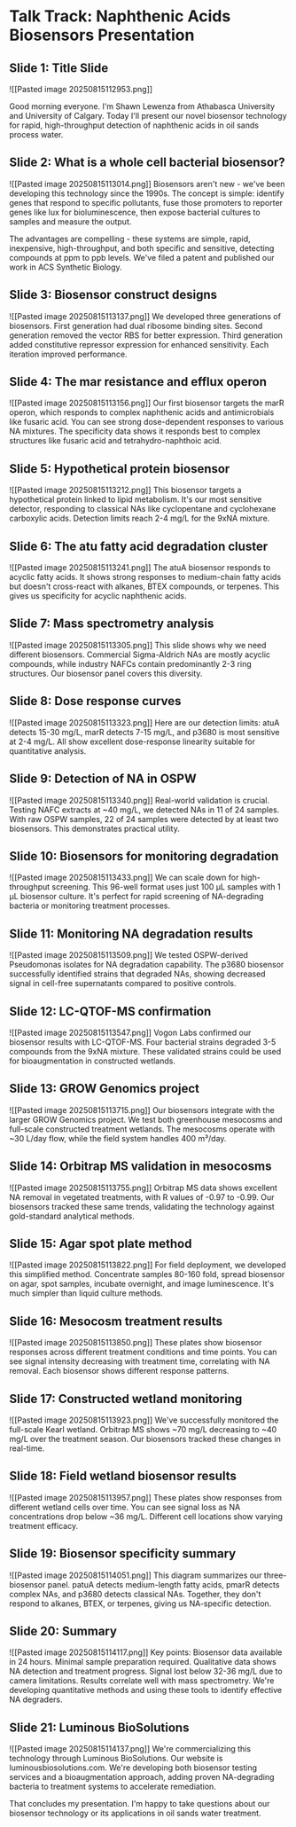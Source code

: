 # Talk Track: Naphthenic Acids Biosensors Presentation

## Slide 1: Title Slide

![[Pasted image 20250815112953.png]]

Good morning everyone. I'm Shawn Lewenza from Athabasca University and University of Calgary. Today I'll present our novel biosensor technology for rapid, high-throughput detection of naphthenic acids in oil sands process water.

## Slide 2: What is a whole cell bacterial biosensor?

![[Pasted image 20250815113014.png]]
Biosensors aren't new - we've been developing this technology since the 1990s. The concept is simple: identify genes that respond to specific pollutants, fuse those promoters to reporter genes like lux for bioluminescence, then expose bacterial cultures to samples and measure the output.

The advantages are compelling - these systems are simple, rapid, inexpensive, high-throughput, and both specific and sensitive, detecting compounds at ppm to ppb levels. We've filed a patent and published our work in ACS Synthetic Biology.

## Slide 3: Biosensor construct designs

![[Pasted image 20250815113137.png]]
We developed three generations of biosensors. First generation had dual ribosome binding sites. Second generation removed the vector RBS for better expression. Third generation added constitutive repressor expression for enhanced sensitivity. Each iteration improved performance.

## Slide 4: The mar resistance and efflux operon

![[Pasted image 20250815113156.png]]
Our first biosensor targets the marR operon, which responds to complex naphthenic acids and antimicrobials like fusaric acid. You can see strong dose-dependent responses to various NA mixtures. The specificity data shows it responds best to complex structures like fusaric acid and tetrahydro-naphthoic acid.

## Slide 5: Hypothetical protein biosensor

![[Pasted image 20250815113212.png]]
This biosensor targets a hypothetical protein linked to lipid metabolism. It's our most sensitive detector, responding to classical NAs like cyclopentane and cyclohexane carboxylic acids. Detection limits reach 2-4 mg/L for the 9xNA mixture.

## Slide 6: The atu fatty acid degradation cluster

![[Pasted image 20250815113241.png]]
The atuA biosensor responds to acyclic fatty acids. It shows strong responses to medium-chain fatty acids but doesn't cross-react with alkanes, BTEX compounds, or terpenes. This gives us specificity for acyclic naphthenic acids.

## Slide 7: Mass spectrometry analysis

![[Pasted image 20250815113305.png]]
This slide shows why we need different biosensors. Commercial Sigma-Aldrich NAs are mostly acyclic compounds, while industry NAFCs contain predominantly 2-3 ring structures. Our biosensor panel covers this diversity.

## Slide 8: Dose response curves

![[Pasted image 20250815113323.png]]
Here are our detection limits: atuA detects 15-30 mg/L, marR detects 7-15 mg/L, and p3680 is most sensitive at 2-4 mg/L. All show excellent dose-response linearity suitable for quantitative analysis.

## Slide 9: Detection of NA in OSPW

![[Pasted image 20250815113340.png]]
Real-world validation is crucial. Testing NAFC extracts at ~40 mg/L, we detected NAs in 11 of 24 samples. With raw OSPW samples, 22 of 24 samples were detected by at least two biosensors. This demonstrates practical utility.

## Slide 10: Biosensors for monitoring degradation

![[Pasted image 20250815113433.png]]
We can scale down for high-throughput screening. This 96-well format uses just 100 μL samples with 1 μL biosensor culture. It's perfect for rapid screening of NA-degrading bacteria or monitoring treatment processes.

## Slide 11: Monitoring NA degradation results

![[Pasted image 20250815113509.png]]
We tested OSPW-derived Pseudomonas isolates for NA degradation capability. The p3680 biosensor successfully identified strains that degraded NAs, showing decreased signal in cell-free supernatants compared to positive controls.

## Slide 12: LC-QTOF-MS confirmation

![[Pasted image 20250815113547.png]]
Vogon Labs confirmed our biosensor results with LC-QTOF-MS. Four bacterial strains degraded 3-5 compounds from the 9xNA mixture. These validated strains could be used for bioaugmentation in constructed wetlands.

## Slide 13: GROW Genomics project

![[Pasted image 20250815113715.png]]
Our biosensors integrate with the larger GROW Genomics project. We test both greenhouse mesocosms and full-scale constructed treatment wetlands. The mesocosms operate with ~30 L/day flow, while the field system handles 400 m³/day.

## Slide 14: Orbitrap MS validation in mesocosms

![[Pasted image 20250815113755.png]]
Orbitrap MS data shows excellent NA removal in vegetated treatments, with R values of -0.97 to -0.99. Our biosensors tracked these same trends, validating the technology against gold-standard analytical methods.

## Slide 15: Agar spot plate method

![[Pasted image 20250815113822.png]]
For field deployment, we developed this simplified method. Concentrate samples 80-160 fold, spread biosensor on agar, spot samples, incubate overnight, and image luminescence. It's much simpler than liquid culture methods.

## Slide 16: Mesocosm treatment results

![[Pasted image 20250815113850.png]]
These plates show biosensor responses across different treatment conditions and time points. You can see signal intensity decreasing with treatment time, correlating with NA removal. Each biosensor shows different response patterns.

## Slide 17: Constructed wetland monitoring

![[Pasted image 20250815113923.png]]
We've successfully monitored the full-scale Kearl wetland. Orbitrap MS shows ~70 mg/L decreasing to ~40 mg/L over the treatment season. Our biosensors tracked these changes in real-time.

## Slide 18: Field wetland biosensor results

![[Pasted image 20250815113957.png]]
These plates show responses from different wetland cells over time. You can see signal loss as NA concentrations drop below ~36 mg/L. Different cell locations show varying treatment efficacy.

## Slide 19: Biosensor specificity summary

![[Pasted image 20250815114051.png]]
This diagram summarizes our three-biosensor panel. patuA detects medium-length fatty acids, pmarR detects complex NAs, and p3680 detects classical NAs. Together, they don't respond to alkanes, BTEX, or terpenes, giving us NA-specific detection.

## Slide 20: Summary

![[Pasted image 20250815114117.png]]
Key points: Biosensor data available in 24 hours. Minimal sample preparation required. Qualitative data shows NA detection and treatment progress. Signal lost below 32-36 mg/L due to camera limitations. Results correlate well with mass spectrometry. We're developing quantitative methods and using these tools to identify effective NA degraders.

## Slide 21: Luminous BioSolutions

![[Pasted image 20250815114137.png]]
We're commercializing this technology through Luminous BioSolutions. Our website is luminousbiosolutions.com. We're developing both biosensor testing services and a bioaugmentation approach, adding proven NA-degrading bacteria to treatment systems to accelerate remediation.

That concludes my presentation. I'm happy to take questions about our biosensor technology or its applications in oil sands water treatment.